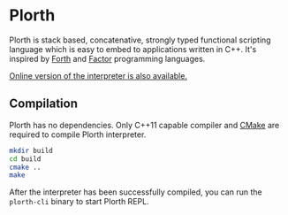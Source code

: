 # Plorth

Plorth is stack based, concatenative, strongly typed functional scripting
language which is easy to embed to applications written in C++. It's inspired
by [Forth] and [Factor] programming languages.

[Online version of the interpreter is also available.][REPL]

## Compilation

Plorth has no dependencies. Only C++11 capable compiler and [CMake] are required to
compile Plorth interpreter.

```bash
mkdir build
cd build
cmake ..
make
```

After the interpreter has been successfully compiled, you can run the `plorth-cli`
binary to start Plorth REPL.

[Forth]: https://www.forth.com
[Factor]: http://www.factorcode.org
[CMake]: https://www.cmake.org
[REPL]: https://raulil.github.io/plorth/
